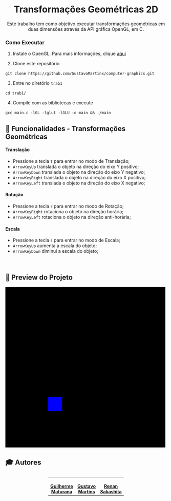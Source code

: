 <h1 align='center'> Transformações Geométricas 2D </h1>
<p align='center'> Este trabalho tem como objetivo executar transformações geométricas em duas dimensões através da API gráfica OpenGL, em C. </p>

### Como Executar

1. Instale o OpenGL. Para mais informações, clique [aqui](https://edisciplinas.usp.br/pluginfile.php/4264396/mod_resource/content/1/guia-de-instalacao.pdf)

2. Clone este repositório
```
git clone https://github.com/GustavoMartinx/computer-graphics.git
```

3. Entre no diretório `trab1`
```
cd trab1/
```

4. Compile com as bibliotecas e execute
```
gcc main.c -lGL -lglut -lGLU -o main && ./main
```

## :small_blue_diamond: Funcionalidades - Transformações Geométricas

#### Translação
- Pressione a tecla `t` para entrar no modo de Translação;
- `ArrowKeyUp` translada o objeto na direção do eixo Y positivo;
- `ArrowKeyDown` translada o objeto na direção do eixo Y negativo;
- `ArrowKeyRight` translada o objeto na direção do eixo X positivo;
- `ArrowKeyLeft` translada o objeto na direção do eixo X negativo;

#### Rotação
- Pressione a tecla `r` para entrar no modo de Rotação;
- `ArrowKeyRight` rotaciona o objeto na direção horária;
- `ArrowKeyLeft` rotaciona o objeto na direção anti-horária;

#### Escala
- Pressione a tecla `s` para entrar no modo de Escala;
- `ArrowKeyUp` aumenta a escala do objeto;
- `ArrowKeyDown` diminui a escala do objeto;

<br>

## :small_blue_diamond: Preview do Projeto
![Preview pratica 1](../FinalProject/img/v2/videos/trab1.gif)


## :mortar_board: Autores

<table style="flex-wrap: wrap; display: flex; align-items: center;  flex-direction: column;" ><tr>


<td align="center"><a href="https://github.com/Fgarm">
 <img style="border-radius: 50%;" src="https://avatars.githubusercontent.com/u/69016293?v=4" width="100px;" alt=""/>
<br />
 <b>Guilherme<br>Maturana</b></a>
 <a href="https://github.com/Fgarm" title="Repositorio Guilherme Maturana"></a>
</td>

<td align="center"><a href="https://github.com/GustavoMartinx">
 <img style="border-radius: 50%;" src="https://avatars.githubusercontent.com/u/90780907?v=4" width="100px;" alt=""/>
<br />
 <b>Gustavo<br>Martins</b>
 </a> <a href="https://github.com/GustavoMartinx" title="Repositorio Gustavo Martins"></a>
</td>

<td align="center"><a href="https://github.com/RenanGAS">
 <img style="border-radius: 50%;" src="https://avatars.githubusercontent.com/u/68087317?v=4" width="100px;" alt=""/>
<br />
 <b>Renan<br>Sakashita
</b>
 </a> <a href="https://github.com/RenanGAS" title="Repositorio Renan Sakashita"></a>

</td>

</tr></table>